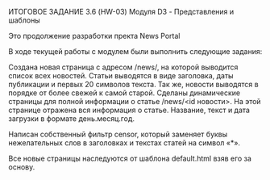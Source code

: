 ИТОГОВОЕ ЗАДАНИЕ 3.6 (HW-03) Модуля D3 - Представления и шаблоны

Это продолжение разработки пректа News Portal


В ходе текущей работы с модулем были выполнить следующие задания:

Создана новая страница с адресом /news/, на которой выводится список всех новостей.
Статьи выводятся в виде заголовка, даты публикации и первых 20 символов текста.
Так же, новости выводятся в порядке от более свежей к самой старой.
Сделаны динамические страницы для полной информации о статье /news/<id новости>.
На этой странице отражена вся информация о статье. Название, текст и дата загрузки в формате день.месяц.год.

Написан собственный фильтр censor, который заменяет буквы нежелательных слов в заголовках и текстах статей на символ «*».

Все новые страницы наследуются от шаблона default.html взяв его за основу.